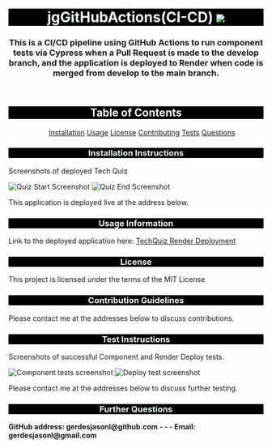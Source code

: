 <!DOCTYPE html>
<html lang="en">
<head>
    <meta charset="UTF-8">
    <meta name="viewport" content="width=device-width, initial-scale=1.0">
</head>
<header>
 <h1 style="background-color: black;text-align: center;color:azure;">  jgGitHubActions(CI-CD)  <img src='https://img.shields.io/badge/License-MIT-yellow.svg'>  </h1>
 <h3 style="text-align: center" id="projDesc">This is a CI/CD pipeline using GitHub Actions to run component tests via Cypress when a Pull Request is made to the develop branch, and the application is deployed to Render when code is merged from develop to the main branch.</h3>
 
</header>
<body>
    <h2 style="background-color: black;text-align: center;color:azure;">Table of Contents</h2>
    <ul id="tableContents" style="text-align: center">
        <a href="#installation">Installation</a>
        <a href="#usage">Usage</a>
        <a href="#license">License</a>
        <a href="#contribGuide">Contributing</a>
        <a href="#tests">Tests</a>
        <a href="#questions">Questions</a>
    </ul>
    <h3 style="background-color: black;text-align: center;color:azure;" id="installation">Installation Instructions</h3>
    <p id="installEntry">Screenshots of deployed Tech Quiz </p> 
    <img title="quizStart" alt="Quiz Start Screenshot" src="/Users/jgerdes/bootcamp/Coursework/jgCi-CD/assets/quizStart.png"> <img title="quizEnd" alt="Quiz End Screenshot" src="/Users/jgerdes/bootcamp/Coursework/jgCi-CD/assets/quizFinish.png">
    <p> This application is deployed live at the address below.</p>
    <h3 style="background-color: black;text-align: center;color:azure;" id="usage">Usage Information</h3>
    <p id="usageEntry">Link to the deployed application here: <a href = "https://jgci-cd.onrender.com">TechQuiz Render Deployment</a></p>
    <h3 style="background-color: black;text-align: center;color:azure;" id="license">License</h3>
    <p id="licenseEntry">This project is licensed under the terms of the MIT License</p>
    <h3 style="background-color: black;text-align: center;color:azure;" id="contribGuide">Contribution Guidelines</h3>
    <p id="contribEntry">Please contact me at the addresses below to discuss contributions.</p>
    <h3 style="background-color: black;text-align: center;color:azure;" id="tests">Test Instructions</h3>
    <p id="testsEntry">Screenshots of successful Component and Render Deploy tests. </p> 
    <img title="ComponentTests" alt="Component tests screenshot" src="/Users/jgerdes/bootcamp/Coursework/jgCi-CD/assets/compTests.png"> <img title="RenderDeployTests" alt="Deploy test screenshot" src="/Users/jgerdes/bootcamp/Coursework/jgCi-CD/assets/renderDeployTest.png"> 
    <p> Please contact me at the addresses below to discuss further testing. </p>
    <h3 style="background-color: black;text-align: center;color:azure;" id="questions">Further Questions</h3>
    <p style="font-weight: bold" id="questionsEntry">GitHub address: gerdesjasonl@github.com - - - Email: gerdesjasonl@gmail.com</p>
</body>

<footer>

</footer>

</html>